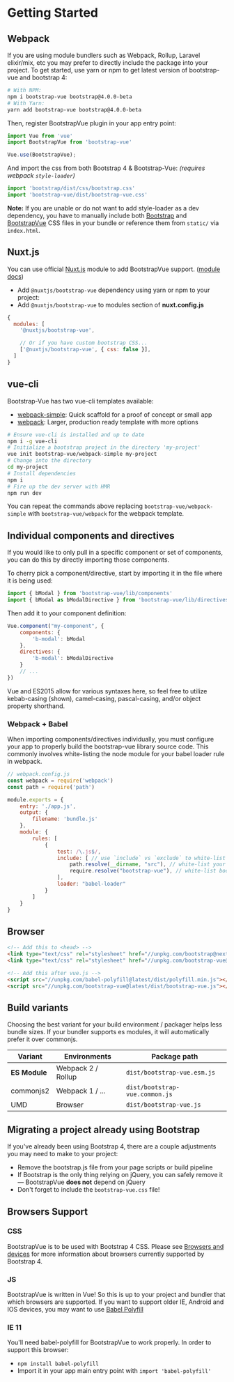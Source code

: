 # Getting Started

## Webpack
If you are using module bundlers such as Webpack, Rollup, Laravel elixir/mix, etc you may prefer to directly include the package
into your project. To get started, use yarn or npm to get latest version of bootstrap-vue and bootstrap 4:

```bash
# With NPM:
npm i bootstrap-vue bootstrap@4.0.0-beta
# With Yarn:
yarn add bootstrap-vue bootstrap@4.0.0-beta
```

Then, register BootstrapVue plugin in your app entry point:

```js
import Vue from 'vue'
import BootstrapVue from 'bootstrap-vue'

Vue.use(BootstrapVue);
```

And import the css from both Bootstrap 4 & Bootstrap-Vue: _(requires webpack `style-loader`)_

```js
import 'bootstrap/dist/css/bootstrap.css'
import 'bootstrap-vue/dist/bootstrap-vue.css'
```

**Note:** If you are unable or do not want to add style-loader as a dev dependency, you have to
manually include both [Bootstrap](https://v4-alpha.getbootstrap.com/getting-started/download/)
and [BootstrapVue](https://unpkg.com/bootstrap-vue@latest/dist/bootstrap-vue.css) CSS files
in your bundle or reference them from `static/` via `index.html`.

## Nuxt.js
You can use official [Nuxt.js](https://nuxtjs.org) module to add BootstrapVue support. ([module docs](https://github.com/nuxt-community/modules/tree/master/modules/bootstrap-vue))

- Add `@nuxtjs/bootstrap-vue` dependency using yarn or npm to your project:
- Add `@nuxtjs/bootstrap-vue` to modules section of **nuxt.config.js**

```js
{
  modules: [
    '@nuxtjs/bootstrap-vue',

    // Or if you have custom bootstrap CSS...
    ['@nuxtjs/bootstrap-vue', { css: false }],
  ]
}
```

## vue-cli

Bootstrap-Vue has two vue-cli templates available:

- [webpack-simple](https://github.com/bootstrap-vue/webpack-simple): Quick scaffold for a proof of concept or small app
- [webpack](https://github.com/bootstrap-vue/webpack): Larger, production ready template with more options

```bash
# Ensure vue-cli is installed and up to date
npm i -g vue-cli
# Initialize a bootstrap project in the directory 'my-project'
vue init bootstrap-vue/webpack-simple my-project
# Change into the directory
cd my-project
# Install dependencies
npm i
# Fire up the dev server with HMR
npm run dev
```

You can repeat the commands above replacing `bootstrap-vue/webpack-simple` with `bootstrap-vue/webpack` for the webpack template.

## Individual components and directives

If you would like to only pull in a specific component or set of components, you can do this by directly importing those components.

To cherry pick a component/directive, start by importing it in the file where it is being used:

```js
import { bModal } from 'bootstrap-vue/lib/components'
import { bModal as bModalDirective } from 'bootstrap-vue/lib/directives'
```

Then add it to your component definition:

```js
Vue.component("my-component", {
    components: {
        'b-modal': bModal
    },
    directives: {
        'b-modal': bModalDirective
    }
    // ...
})
```

Vue and ES2015 allow for various syntaxes here, so feel free to utilize kebab-casing (shown), camel-casing, pascal-casing, and/or object property shorthand.

### Webpack + Babel

When importing components/directives individually, you must configure your app to properly build the bootstrap-vue library source code. This commonly involves white-listing the node module for your babel loader rule in webpack.

```js
// webpack.config.js
const webpack = require('webpack')
const path = require('path')

module.exports = {
    entry: './app.js',
    output: {
        filename: 'bundle.js'
    },
    module: {
        rules: [
            {
                test: /\.js$/,
                include: [ // use `include` vs `exclude` to white-list vs black-list
                    path.resolve(__dirname, "src"), // white-list your app source files
                    require.resolve("bootstrap-vue"), // white-list bootstrap-vue
                ],
                loader: "babel-loader"
            }
        ]
    }
}
```

## Browser

```html
<!-- Add this to <head> -->
<link type="text/css" rel="stylesheet" href="//unpkg.com/bootstrap@next/dist/css/bootstrap.min.css"/>
<link type="text/css" rel="stylesheet" href="//unpkg.com/bootstrap-vue@latest/dist/bootstrap-vue.css"/>

<!-- Add this after vue.js -->
<script src="//unpkg.com/babel-polyfill@latest/dist/polyfill.min.js"></script>
<script src="//unpkg.com/bootstrap-vue@latest/dist/bootstrap-vue.js"></script>
```

## Build variants
Choosing the best variant for your build environment / packager helps less bundle sizes.
If your bundler supports es modules, it will automatically prefer it over commonjs.

| Variant        | Environments         | Package path
| -------------- | -------------------- | -----------------------------------
| **ES Module**  | Webpack 2 / Rollup   | `dist/bootstrap-vue.esm.js`
| commonjs2      | Webpack 1 / ...      | `dist/bootstrap-vue.common.js`
| UMD            | Browser              | `dist/bootstrap-vue.js`

## Migrating a project already using Bootstrap
If you've already been using Bootstrap 4, there are a couple adjustments you may need to make to your project:

- Remove the bootstrap.js file from your page scripts or build pipeline
- If Bootstrap is the only thing relying on jQuery, you can safely remove it — BootstrapVue **does not** depend on jQuery
- Don't forget to include the `bootstrap-vue.css` file!

## Browsers Support

### CSS

BootstrapVue is to be used with Bootstrap 4 CSS.
Please see [Browsers and devices](https://v4-alpha.getbootstrap.com/getting-started/browsers-devices)
for more information about browsers currently supported by Bootstrap 4.

### JS

BootstrapVue is written in Vue! So this is up to your project and bundler that which browsers are supported.
If you want to support older IE, Android and IOS devices, you may want to use
[Babel Polyfill](https://babeljs.io/docs/usage/polyfill)

### IE 11

You'll need babel-polyfill for BootstrapVue to work properly. In order to support this browser:

- `npm install babel-polyfill`
- Import it in your app main entry point with `import 'babel-polyfill'`
